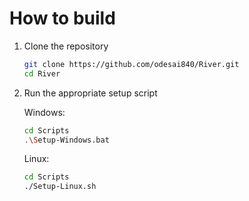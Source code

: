 # How to build

1. Clone the repository

    ```sh
    git clone https://github.com/odesai840/River.git
    cd River
    ```

2. Run the appropriate setup script

    Windows:

    ```sh
    cd Scripts
    .\Setup-Windows.bat
    ```

    Linux:

    ```sh
    cd Scripts
    ./Setup-Linux.sh
    ```
